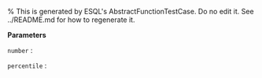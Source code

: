% This is generated by ESQL's AbstractFunctionTestCase. Do no edit it. See ../README.md for how to regenerate it.

**Parameters**

`number`
:   

`percentile`
:   

